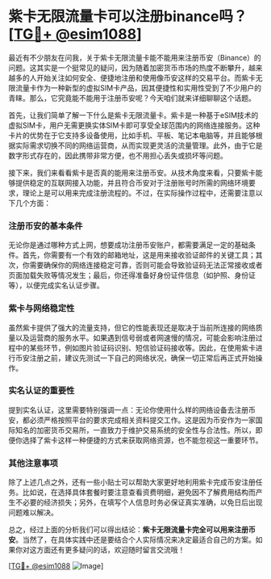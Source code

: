 # 紫卡无限流量卡可以注册binance吗？[[TG💪+ @esim1088](https://t.me/s/esim1088)]

最近有不少朋友在问我，关于紫卡无限流量卡能不能用来注册币安（Binance）的问题。这其实是一个挺常见的疑问，因为随着加密货币市场的热度不断攀升，越来越多的人开始关注如何安全、便捷地注册和使用像币安这样的交易平台。而紫卡无限流量卡作为一种新型的虚拟SIM卡产品，因其便捷性和实用性受到了不少用户的青睐。那么，它究竟能不能用于注册币安呢？今天咱们就来详细聊聊这个话题。

首先，让我们简单了解一下什么是紫卡无限流量卡。紫卡是一种基于eSIM技术的虚拟SIM卡，用户无需更换实体SIM卡即可享受全球范围内的网络连接服务。这种卡片的优势在于它支持多设备使用，比如手机、平板、笔记本电脑等，并且能够根据实际需求切换不同的网络运营商，从而实现更灵活的流量管理。此外，由于它是数字形式存在的，因此携带非常方便，也不用担心丢失或损坏等问题。

接下来，我们来看看紫卡是否真的能用来注册币安。从技术角度来看，只要紫卡能够提供稳定的互联网接入功能，并且符合币安对于注册账号时所需的网络环境要求，理论上是可以用来完成注册流程的。不过，在实际操作过程中，还需要注意以下几个方面：

### 注册币安的基本条件

无论你是通过哪种方式上网，想要成功注册币安账户，都需要满足一定的基础条件。首先，你需要有一个有效的邮箱地址，这是用来接收验证邮件的关键工具；其次，你需要确保你的网络连接稳定可靠，否则可能会导致验证码无法正常接收或者页面加载失败等情况发生；最后，你还得准备好身份证件信息（如护照、身份证等），以便完成实名认证步骤。

### 紫卡与网络稳定性

虽然紫卡提供了强大的流量支持，但它的性能表现还是取决于当前所连接的网络质量以及运营商的服务水平。如果遇到信号弱或者网速慢的情况，可能会影响注册过程中的某些环节，例如图片验证码识别、短信验证码接收等。因此，在使用紫卡进行币安注册之前，建议先测试一下自己的网络状况，确保一切正常后再正式开始操作。

### 实名认证的重要性

提到实名认证，这里需要特别强调一点：无论你使用什么样的网络设备去注册币安，都必须严格按照平台的要求完成相关资料提交工作。这是因为币安作为一家国际知名的加密货币交易所，一直致力于维护交易系统的安全性与合法性。所以，即便你选择了紫卡这样一种便捷的方式来获取网络资源，也不能忽视这一重要环节。

### 其他注意事项

除了上述几点之外，还有一些小贴士可以帮助大家更好地利用紫卡完成币安注册任务。比如说，在选择具体套餐时要注意查看资费明细，避免因不了解费用结构而产生不必要的经济损失；另外，在填写个人信息时务必保证真实准确，以免日后出现问题难以解决。

总之，经过上面的分析我们可以得出结论：**紫卡无限流量卡完全可以用来注册币安**。当然了，在具体实践中还是要结合个人实际情况来决定最适合自己的方案。如果你对这方面还有更多疑问的话，欢迎随时留言交流哦！

[[TG💪+ @esim1088](https://t.me/s/esim1088) ![Image](https://i.postimg.cc/4NQfJmqS/Snipaste-2025-05-13-00-14-12.png)]